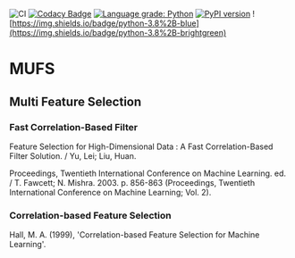 ![CI](https://github.com/Doctorado-ML/mufs/workflows/CI/badge.svg)
[![Codacy Badge](https://app.codacy.com/project/badge/Grade/66ad727eb13e4c7a8816db1e44d994a7)](https://www.codacy.com/gh/Doctorado-ML/mufs/dashboard?utm_source=github.com&utm_medium=referral&utm_content=Doctorado-ML/mufs&utm_campaign=Badge_Grade)
[![Language grade: Python](https://img.shields.io/lgtm/grade/python/g/Doctorado-ML/mufs.svg?logo=lgtm&logoWidth=18)](https://lgtm.com/projects/g/Doctorado-ML/mufs/context:python)
[![PyPI version](https://badge.fury.io/py/MUFS.svg)](https://badge.fury.io/py/MUFS)
![https://img.shields.io/badge/python-3.8%2B-blue](https://img.shields.io/badge/python-3.8%2B-brightgreen)

# MUFS

## Multi Feature Selection

### Fast Correlation-Based Filter

Feature Selection for High-Dimensional Data : A Fast Correlation-Based Filter Solution. / Yu, Lei; Liu, Huan.

Proceedings, Twentieth International Conference on Machine Learning. ed. / T. Fawcett; N. Mishra. 2003. p. 856-863 (Proceedings, Twentieth International Conference on Machine Learning; Vol. 2).

### Correlation-based Feature Selection

Hall, M. A. (1999), 'Correlation-based Feature Selection for Machine Learning'.
